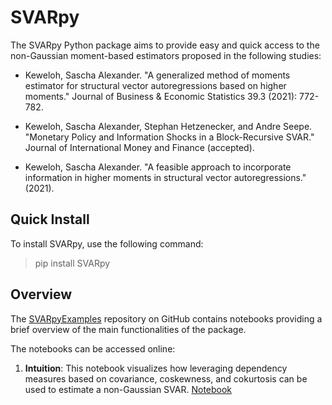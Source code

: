 # SVARpy

The SVARpy Python package aims to provide easy and quick access to the non-Gaussian moment-based estimators proposed in the following studies:

- Keweloh, Sascha Alexander. "A generalized method of moments estimator for structural vector autoregressions based on higher moments." Journal of Business & Economic Statistics 39.3 (2021): 772-782.

- Keweloh, Sascha Alexander, Stephan Hetzenecker, and Andre Seepe. "Monetary Policy and Information Shocks in a Block-Recursive SVAR." Journal of International Money and Finance (accepted).

- Keweloh, Sascha Alexander. "A feasible approach to incorporate information in higher moments in structural vector autoregressions." (2021).

## Quick Install

To install SVARpy, use the following command:

> pip install SVARpy


## Overview

The [SVARpyExamples](https://github.com/Saschakew/SVARpyExamples) repository on GitHub contains notebooks providing a brief overview of the main functionalities of the package.

The notebooks can be accessed online:

1. **Intuition**: 
This notebook visualizes how leveraging dependency measures based on covariance, coskewness, and cokurtosis can be used to estimate a non-Gaussian SVAR.
[Notebook](https://colab.research.google.com/github/Saschakew/SVARpyExamples/blob/main/SVAR-GMM-Intuition.ipynb)
